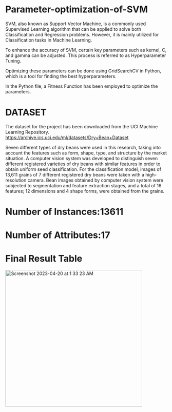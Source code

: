 # Parameter-optimization-of-SVM
SVM, also known as Support Vector Machine, is a commonly used Supervised Learning algorithm that can be applied to solve both Classification and Regression problems. However, it is mainly utilized for Classification tasks in Machine Learning.

To enhance the accuracy of SVM, certain key parameters such as kernel, C, and gamma can be adjusted. This process is referred to as Hyperparameter Tuning.

Optimizing these parameters can be done using GridSearchCV in Python, which is a tool for finding the best hyperparameters.

In the Python file, a Fitness Function has been employed to optimize the parameters.

# DATASET
The dataset for the project has been downloaded from the UCI Machine Learning Repository.
https://archive.ics.uci.edu/ml/datasets/Dry+Bean+Dataset

Seven different types of dry beans were used in this research, taking into account the features such as form, shape, type, and structure by the market situation. A computer vision system was developed to distinguish seven different registered varieties of dry beans with similar features in order to obtain uniform seed classification. For the classification model, images of 13,611 grains of 7 different registered dry beans were taken with a high-resolution camera. Bean images obtained by computer vision system were subjected to segmentation and feature extraction stages, and a total of 16 features; 12 dimensions and 4 shape forms, were obtained from the grains.

# Number of Instances:13611

	
# Number of Attributes:17

# Final Result Table

<img width="426" alt="Screenshot 2023-04-20 at 1 33 23 AM" src="https://user-images.githubusercontent.com/72308644/233188804-f4bbead5-3e4f-4216-baba-026c5748b42b.png">

